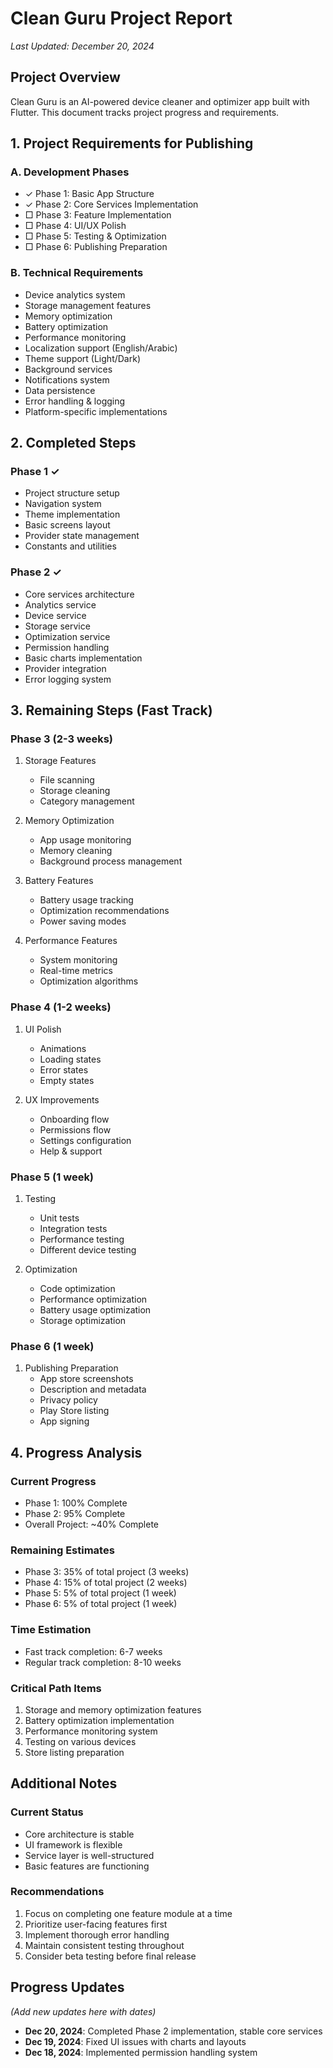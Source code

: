 # Clean Guru Project Report

*Last Updated: December 20, 2024*

## Project Overview
Clean Guru is an AI-powered device cleaner and optimizer app built with Flutter. This document tracks project progress and requirements.

## 1. Project Requirements for Publishing

### A. Development Phases
- ✓ Phase 1: Basic App Structure
- ✓ Phase 2: Core Services Implementation
- □ Phase 3: Feature Implementation
- □ Phase 4: UI/UX Polish
- □ Phase 5: Testing & Optimization
- □ Phase 6: Publishing Preparation

### B. Technical Requirements
- Device analytics system
- Storage management features
- Memory optimization
- Battery optimization
- Performance monitoring
- Localization support (English/Arabic)
- Theme support (Light/Dark)
- Background services
- Notifications system
- Data persistence
- Error handling & logging
- Platform-specific implementations

## 2. Completed Steps

### Phase 1 ✓
- Project structure setup
- Navigation system
- Theme implementation
- Basic screens layout
- Provider state management
- Constants and utilities

### Phase 2 ✓
- Core services architecture
- Analytics service
- Device service
- Storage service
- Optimization service
- Permission handling
- Basic charts implementation
- Provider integration
- Error logging system

## 3. Remaining Steps (Fast Track)

### Phase 3 (2-3 weeks)
1. Storage Features
   - File scanning
   - Storage cleaning
   - Category management

2. Memory Optimization
   - App usage monitoring
   - Memory cleaning
   - Background process management

3. Battery Features
   - Battery usage tracking
   - Optimization recommendations
   - Power saving modes

4. Performance Features
   - System monitoring
   - Real-time metrics
   - Optimization algorithms

### Phase 4 (1-2 weeks)
1. UI Polish
   - Animations
   - Loading states
   - Error states
   - Empty states

2. UX Improvements
   - Onboarding flow
   - Permissions flow
   - Settings configuration
   - Help & support

### Phase 5 (1 week)
1. Testing
   - Unit tests
   - Integration tests
   - Performance testing
   - Different device testing

2. Optimization
   - Code optimization
   - Performance optimization
   - Battery usage optimization
   - Storage optimization

### Phase 6 (1 week)
1. Publishing Preparation
   - App store screenshots
   - Description and metadata
   - Privacy policy
   - Play Store listing
   - App signing

## 4. Progress Analysis

### Current Progress
- Phase 1: 100% Complete
- Phase 2: 95% Complete
- Overall Project: ~40% Complete

### Remaining Estimates
- Phase 3: 35% of total project (3 weeks)
- Phase 4: 15% of total project (2 weeks)
- Phase 5: 5% of total project (1 week)
- Phase 6: 5% of total project (1 week)

### Time Estimation
- Fast track completion: 6-7 weeks
- Regular track completion: 8-10 weeks

### Critical Path Items
1. Storage and memory optimization features
2. Battery optimization implementation
3. Performance monitoring system
4. Testing on various devices
5. Store listing preparation

## Additional Notes

### Current Status
- Core architecture is stable
- UI framework is flexible
- Service layer is well-structured
- Basic features are functioning

### Recommendations
1. Focus on completing one feature module at a time
2. Prioritize user-facing features first
3. Implement thorough error handling
4. Maintain consistent testing throughout
5. Consider beta testing before final release

## Progress Updates
*(Add new updates here with dates)*

- **Dec 20, 2024**: Completed Phase 2 implementation, stable core services
- **Dec 19, 2024**: Fixed UI issues with charts and layouts
- **Dec 18, 2024**: Implemented permission handling system
